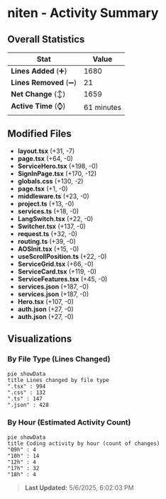 # niten - Activity Summary 

## Overall Statistics

| Stat                   | Value                                                             |
| ---------------------- | ----------------------------------------------------------------- |
| **Lines Added** (➕)   | 1680                                          |
| **Lines Removed** (➖) | 21                                        |
| **Net Change** (↕)    | 1659                |
| **Active Time** (⌚)   | 61 minutes |


## Modified Files
- **layout.tsx** (+31, -7)
- **page.tsx** (+64, -0)
- **ServiceHero.tsx** (+198, -0)
- **SignInPage.tsx** (+170, -12)
- **globals.css** (+130, -2)
- **page.tsx** (+1, -0)
- **middleware.ts** (+23, -0)
- **project.ts** (+13, -0)
- **services.ts** (+18, -0)
- **LangSwitch.tsx** (+22, -0)
- **Switcher.tsx** (+137, -0)
- **request.ts** (+32, -0)
- **routing.ts** (+39, -0)
- **AOSInit.tsx** (+15, -0)
- **useScrollPosition.ts** (+22, -0)
- **ServiceGrid.tsx** (+66, -0)
- **ServiceCard.tsx** (+119, -0)
- **ServiceFeatures.tsx** (+45, -0)
- **services.json** (+187, -0)
- **services.json** (+187, -0)
- **Hero.tsx** (+107, -0)
- **auth.json** (+27, -0)
- **auth.json** (+27, -0)

## Visualizations

### By File Type (Lines Changed)

```mermaid
pie showData
title Lines changed by file type
".tsx" : 994
".css" : 132
".ts" : 147
".json" : 428
```

### By Hour (Estimated Activity Count)

```mermaid
pie showData
title Coding activity by hour (count of changes)
"09h" : 4
"10h" : 14
"12h" : 4
"17h" : 32
"18h" : 4
```


> **Last Updated:** 5/6/2025, 6:02:03 PM